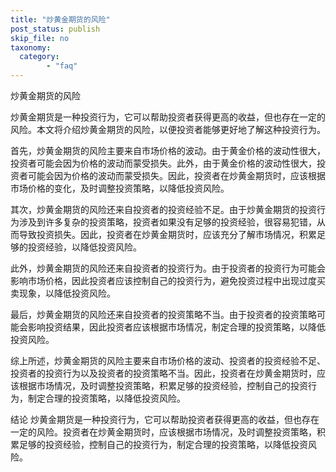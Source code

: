 ```yaml
---
title: "炒黄金期货的风险"
post_status: publish
skip_file: no
taxonomy:
  category:
        - "faq"
---
```


炒黄金期货的风险

炒黄金期货是一种投资行为，它可以帮助投资者获得更高的收益，但也存在一定的风险。本文将介绍炒黄金期货的风险，以便投资者能够更好地了解这种投资行为。

首先，炒黄金期货的风险主要来自市场价格的波动。由于黄金价格的波动性很大，投资者可能会因为价格的波动而蒙受损失。此外，由于黄金价格的波动性很大，投资者可能会因为价格的波动而蒙受损失。因此，投资者在炒黄金期货时，应该根据市场价格的变化，及时调整投资策略，以降低投资风险。

其次，炒黄金期货的风险还来自投资者的投资经验不足。由于炒黄金期货的投资行为涉及到许多复杂的投资策略，投资者如果没有足够的投资经验，很容易犯错，从而导致投资损失。因此，投资者在炒黄金期货时，应该充分了解市场情况，积累足够的投资经验，以降低投资风险。

此外，炒黄金期货的风险还来自投资者的投资行为。由于投资者的投资行为可能会影响市场价格，因此投资者应该控制自己的投资行为，避免投资过程中出现过度买卖现象，以降低投资风险。

最后，炒黄金期货的风险还来自投资者的投资策略不当。由于投资者的投资策略可能会影响投资结果，因此投资者应该根据市场情况，制定合理的投资策略，以降低投资风险。

综上所述，炒黄金期货的风险主要来自市场价格的波动、投资者的投资经验不足、投资者的投资行为以及投资者的投资策略不当。因此，投资者在炒黄金期货时，应该根据市场情况，及时调整投资策略，积累足够的投资经验，控制自己的投资行为，制定合理的投资策略，以降低投资风险。

结论 炒黄金期货是一种投资行为，它可以帮助投资者获得更高的收益，但也存在一定的风险。投资者在炒黄金期货时，应该根据市场情况，及时调整投资策略，积累足够的投资经验，控制自己的投资行为，制定合理的投资策略，以降低投资风险。
